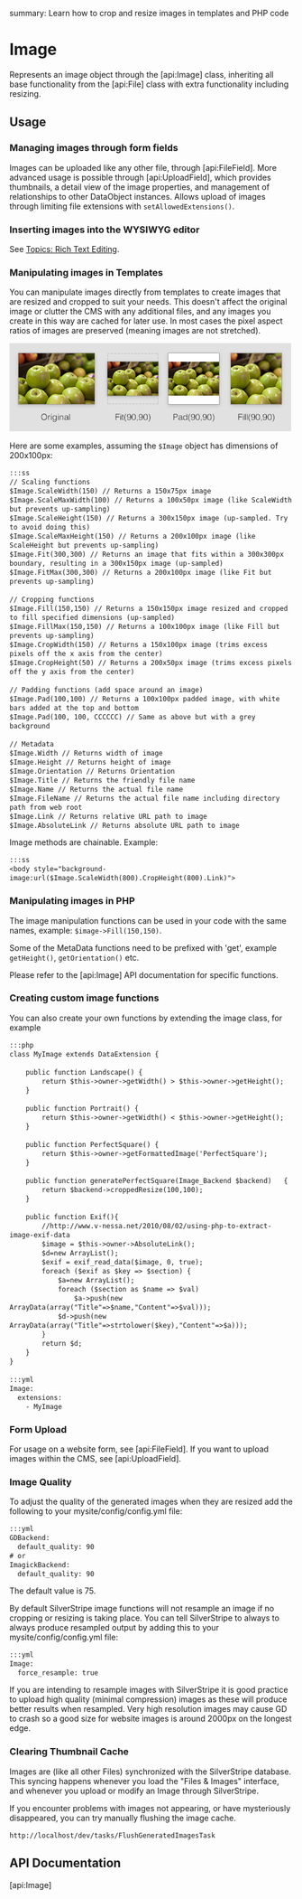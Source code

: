 summary: Learn how to crop and resize images in templates and PHP code

# Image

Represents an image object through the [api:Image] class, inheriting all base functionality from the [api:File] class with extra functionality including resizing.

## Usage

### Managing images through form fields

Images can be uploaded like any other file, through [api:FileField].
More advanced usage is possible through [api:UploadField],
which provides thumbnails, a detail view of the image properties,
and management of relationships to other DataObject instances.
Allows upload of images through limiting file extensions with `setAllowedExtensions()`.

### Inserting images into the WYSIWYG editor

See [Topics: Rich Text Editing](/topics/rich-text-editing).

### Manipulating images in Templates

You can manipulate images directly from templates to create images that are
resized and cropped to suit your needs.  This doesn't affect the original
image or clutter the CMS with any additional files, and any images you create
in this way are cached for later use. In most cases the pixel aspect ratios of
images are preserved (meaning images are not stretched).

![](../../_images/image-methods.jpg)

Here are some examples, assuming the `$Image` object has dimensions of 200x100px:

	:::ss
	// Scaling functions
	$Image.ScaleWidth(150) // Returns a 150x75px image
	$Image.ScaleMaxWidth(100) // Returns a 100x50px image (like ScaleWidth but prevents up-sampling)
	$Image.ScaleHeight(150) // Returns a 300x150px image (up-sampled. Try to avoid doing this)
	$Image.ScaleMaxHeight(150) // Returns a 200x100px image (like ScaleHeight but prevents up-sampling)
	$Image.Fit(300,300) // Returns an image that fits within a 300x300px boundary, resulting in a 300x150px image (up-sampled)
	$Image.FitMax(300,300) // Returns a 200x100px image (like Fit but prevents up-sampling)
	
	// Cropping functions
	$Image.Fill(150,150) // Returns a 150x150px image resized and cropped to fill specified dimensions (up-sampled)
	$Image.FillMax(150,150) // Returns a 100x100px image (like Fill but prevents up-sampling)
	$Image.CropWidth(150) // Returns a 150x100px image (trims excess pixels off the x axis from the center)
	$Image.CropHeight(50) // Returns a 200x50px image (trims excess pixels off the y axis from the center)
	
	// Padding functions (add space around an image)
	$Image.Pad(100,100) // Returns a 100x100px padded image, with white bars added at the top and bottom
	$Image.Pad(100, 100, CCCCCC) // Same as above but with a grey background
	
	// Metadata
	$Image.Width // Returns width of image
	$Image.Height // Returns height of image
	$Image.Orientation // Returns Orientation
	$Image.Title // Returns the friendly file name
	$Image.Name // Returns the actual file name
	$Image.FileName // Returns the actual file name including directory path from web root
	$Image.Link // Returns relative URL path to image
	$Image.AbsoluteLink // Returns absolute URL path to image

Image methods are chainable. Example:

	:::ss
	<body style="background-image:url($Image.ScaleWidth(800).CropHeight(800).Link)">

### Manipulating images in PHP

The image manipulation functions can be used in your code with the same names, example: `$image->Fill(150,150)`.

Some of the MetaData functions need to be prefixed with 'get', example `getHeight()`, `getOrientation()` etc.

Please refer to the [api:Image] API documentation for specific functions.

### Creating custom image functions

You can also create your own functions by extending the image class, for example

	:::php
	class MyImage extends DataExtension {
		
		public function Landscape()	{
			return $this->owner->getWidth() > $this->owner->getHeight();
		}
		
		public function Portrait() {
			return $this->owner->getWidth() < $this->owner->getHeight();
		}
		
		public function PerfectSquare()	{
			return $this->owner->getFormattedImage('PerfectSquare');
		}
		
		public function generatePerfectSquare(Image_Backend $backend)	{
			return $backend->croppedResize(100,100);
		}
		
		public function Exif(){
			//http://www.v-nessa.net/2010/08/02/using-php-to-extract-image-exif-data
			$image = $this->owner->AbsoluteLink();
			$d=new ArrayList();	
			$exif = exif_read_data($image, 0, true);
			foreach ($exif as $key => $section) {
				$a=new ArrayList();	
				foreach ($section as $name => $val)
					$a->push(new ArrayData(array("Title"=>$name,"Content"=>$val)));
				$d->push(new ArrayData(array("Title"=>strtolower($key),"Content"=>$a)));
			}
			return $d;
		}
	}

	:::yml
	Image:
	  extensions:
	    - MyImage

### Form Upload

For usage on a website form, see [api:FileField].
If you want to upload images within the CMS, see [api:UploadField].

### Image Quality

To adjust the quality of the generated images when they are resized add the
following to your mysite/config/config.yml file:

	:::yml
	GDBackend:
	  default_quality: 90
	# or
	ImagickBackend:
	  default_quality: 90

The default value is 75.

By default SilverStripe image functions will not resample an image if no
cropping or resizing is taking place. You can tell SilverStripe to always to
always produce resampled output by adding this to your
mysite/config/config.yml file:

	:::yml
	Image:
	  force_resample: true

If you are intending to resample images with SilverStripe it is good practice
to upload high quality (minimal compression) images as these will produce
better results when resampled. Very high resolution images may cause GD to
crash so a good size for website images is around 2000px on the longest edge.

### Clearing Thumbnail Cache

Images are (like all other Files) synchronized with the SilverStripe database.
This syncing happens whenever you load the "Files & Images" interface,
and whenever you upload or modify an Image through SilverStripe.

If you encounter problems with images not appearing, or have mysteriously 
disappeared, you can try manually flushing the image cache.

	http://localhost/dev/tasks/FlushGeneratedImagesTask

## API Documentation
[api:Image]
